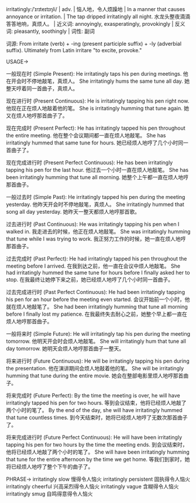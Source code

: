 irritatingly:/ˈɪrɪteɪtɪŋli/ | adv. | 恼人地，令人烦躁地 | In a manner that causes annoyance or irritation. |  The tap dripped irritatingly all night.  水龙头整夜滴滴答答地响，真烦人。 | 近义词: annoyingly, exasperatingly, provokingly | 反义词: pleasantly, soothingly | 词性: 副词

词源: From irritate (verb) + -ing (present participle suffix) + -ly (adverbial suffix). Ultimately from Latin irritare "to excite, provoke."


USAGE->

一般现在时 (Simple Present):
He irritatingly taps his pen during meetings. 他在开会时不停地敲笔，真烦人。
She irritatingly hums the same tune all day. 她整天哼着同一首曲子，真烦人。

现在进行时 (Present Continuous):
He is irritatingly tapping his pen right now. 他现在正在烦人地敲着他的笔。
She is irritatingly humming that tune again. 她又在烦人地哼那首曲子了。


现在完成时 (Present Perfect):
He has irritatingly tapped his pen throughout the entire meeting. 他在整个会议期间都一直在烦人地敲笔。
She has irritatingly hummed that same tune for hours. 她已经烦人地哼了几个小时同一首曲子了。


现在完成进行时 (Present Perfect Continuous):
He has been irritatingly tapping his pen for the last hour. 他过去一个小时一直在烦人地敲笔。
She has been irritatingly humming that tune all morning. 她整个上午都一直在烦人地哼那首曲子。

一般过去时 (Simple Past):
He irritatingly tapped his pen during the meeting yesterday. 他昨天开会时不停地敲笔，真烦人。
She irritatingly hummed that song all day yesterday. 她昨天一整天都烦人地哼那首歌。


过去进行时 (Past Continuous):
He was irritatingly tapping his pen when I walked in. 我走进去的时候，他正在烦人地敲笔。
She was irritatingly humming that tune while I was trying to work. 我正努力工作的时候，她一直在烦人地哼那首曲子。


过去完成时 (Past Perfect):
He had irritatingly tapped his pen throughout the meeting before I arrived. 在我到达之前，他一直在会议中烦人地敲笔。
She had irritatingly hummed the same tune for hours before I finally asked her to stop. 在我最终让她停下来之前，她已经烦人地哼了几个小时同一首曲子。


过去完成进行时 (Past Perfect Continuous):
He had been irritatingly tapping his pen for an hour before the meeting even started.  会议开始前一个小时，他就在烦人地敲笔了。
She had been irritatingly humming that tune all morning before I finally lost my patience. 在我最终失去耐心之前，她整个早上都一直在烦人地哼那首曲子。


一般将来时 (Simple Future):
He will irritatingly tap his pen during the meeting tomorrow. 他明天开会时会烦人地敲笔。
She will irritatingly hum that tune all day tomorrow. 她明天会烦人地哼那首曲子一整天。


将来进行时 (Future Continuous):
He will be irritatingly tapping his pen during the presentation. 他在演讲期间会烦人地敲着他的笔。
She will be irritatingly humming that tune during the entire movie. 她会在整部电影里烦人地哼那首曲子。


将来完成时 (Future Perfect):
By the time the meeting is over, he will have irritatingly tapped his pen for two hours. 等到会议结束，他将已经烦人地敲了两个小时的笔了。
By the end of the day, she will have irritatingly hummed that tune countless times. 到今天结束时，她将已经烦人地哼了无数次那首曲子了。


将来完成进行时 (Future Perfect Continuous):
He will have been irritatingly tapping his pen for two hours by the time the meeting ends. 到会议结束时，他将已经烦人地敲了两个小时的笔了。
She will have been irritatingly humming that tune for the entire afternoon by the time we get home. 等我们到家时，她将已经烦人地哼了整个下午的曲子了。



PHRASE->
irritatingly slow 慢得令人恼火
irritatingly persistent 固执得令人恼火
irritatingly cheerful  兴高采烈得令人恼火
irritatingly vague  含糊得令人恼火
irritatingly smug  自鸣得意得令人恼火


